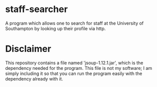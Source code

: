 # staff-searcher
A program which allows one to search for staff at the University of Southampton by looking up their profile via http.

# Disclaimer

This repository contains a file named 'jsoup-1.12.1.jar', which is the dependency needed for the program. This file is not my software; I am simply including it so that you can run the program easily with the dependency already with it.
